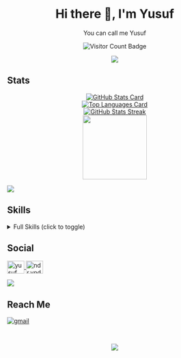 <h1 align="center">
	Hi there 👋, I'm Yusuf
</h1>
<p align="center">
	You can call me Yusuf
</p>

<p align="center">
	<img src="https://komarev.com/ghpvc/?username=VernSG&color=447ff7&label=Profile+views" alt="Visitor Count Badge" />
</p>
<p align="center">
  <a href="https://github.com/DenverCoder1/readme-typing-svg"><img src="https://readme-typing-svg.herokuapp.com?lines=Welcome+to+my+Github+Profile+:);Front-End+Web+Developer&center=true&width=380&height=45"></a>
</p>

## Stats

<p align="center">
	<a href="https://github.com/Vern_SG">
		<img src="https://github-readme-stats.vercel.app/api/top-langs/?username=VernSG&layout=compact&theme=github_dark&hide_border=true" alt="GitHub Stats Card" /><br />
		<img src="https://github-readme-stats.vercel.app/api?username=ndrvndr&show_icons=true&theme=github_dark&hide_border=true" alt="Top Languages Card" /><br />
		<img src="https://github-readme-streak-stats.herokuapp.com/?user=VernSG&theme=github-dark-blue&hide_border=true" alt="GitHub Stats Streak" /><br />
	</a>
 	<a href="https://wakatime.com/@ndrvndr">
		<img height="150" src="https://github-readme-stats.vercel.app/api/wakatime?username=VernSG&theme=react&langs_count=6" />
	</a>
</p>

<img src="https://user-images.githubusercontent.com/73097560/115834477-dbab4500-a447-11eb-908a-139a6edaec5c.gif">

## Skills

<details>
<summary>Full Skills (click to toggle)</summary>
	
### Programming Languages
<p align="left>
	<a href="https://developer.mozilla.org/en-US/docs/Web/JavaS
    	<img src="https://img.shields.io/badge/JavaScript-F7DF1E?style=for-the-badge&logo=javascript&logoColor=black" alt="javascript" />
   	 </a>&nbsp;
	</a>
</p>

### Frontend Development

<p align="left">
	<a href="https://www.w3.org/html/" target="_blank" rel="noopener noreferrer">
    	<img src="https://img.shields.io/badge/HTML5-E34F26?style=for-the-badge&logo=html5&logoColor=white" alt="html5" />
   	</a>&nbsp;
	<a href="https://www.w3schools.com/css/" target="_blank" rel="noopener noreferrer">
    	<img src="https://img.shields.io/badge/CSS3-1572B6?style=for-the-badge&logo=css3&logoColor=white" alt="css3" />
    	</a>&nbsp;
	<a href="https://tailwindcss.com/" target="_blank" rel="noopener noreferrer">
    	<img src="https://img.shields.io/badge/Tailwind_CSS-38B2AC?style=for-the-badge&logo=tailwind-css&logoColor=white" alt="tailwindcss" />
   	 </a>&nbsp;
	<a href="https://react.dev/" target="_blank" rel="noopener noreferrer">
    	<img src="https://img.shields.io/badge/React-20232A?style=for-the-badge&logo=react&logoColor=61DAFB" alt="react" />
   	</a>
</p>

### Backend Development

<p align="left">
	<a href="https://nodejs.org" target="_blank" rel="noopener noreferrer"
    	<img src="https://img.shields.io/badge/Node.js-43853D?style=for-the-badge&logo=node.js&logoColor=white" alt="node.js" />
    </a>&nbsp;
</p>

### Database

<p align="left">
    </a
	<a href="https://www.mongodb.com/" target="_blank" rel="noopener noreferrer">
    	<img src="https://img.shields.io/badge/MongoDB-4EA94B?style=for-the-badge&logo=mongodb&logoColor=white" alt="mongodb" />
    </a>
</p>

### Testing

<p align="left">
	<a href="https://jestjs.io" target="_blank" rel="noopener noreferrer">
    	<img src="https://img.shields.io/badge/Jest-323330?style=for-the-badge&logo=Jest&logoColor=white" alt="jest" />
	</a>
</p>

### Software

	<a href="https://postman.com" target="_blank" rel="noopener noreferrer">
    	<img src="https://img.shields.io/badge/Postman-FF6C37?style=for-the-badge&logo=postman&logoColor=white" alt="postman" />
    </a>&nbsp;
	<a href="https://vercel.com/" target="_blank" rel="noopener noreferrer">
    	<img src="https://img.shields.io/badge/vercel-%23000000.svg?style=for-the-badge&logo=vercel&logoColor=white" alt="vercel" />
    </a>&nbsp;
	<a href="https://git-scm.com/" target="_blank" rel="noopener noreferrer">
    	<img src="https://www.vectorlogo.zone/logos/git-scm/git-scm-icon.svg" alt="git" width="30" height="30"/>
   	 </a>
</p>

</details>

## Social

<p align="left">
	<a href="https://linkedin.com/in/muhammad-yusuf-saputra" target="blank">
		<img align="center" src="https://raw.githubusercontent.com/rahuldkjain/github-profile-readme-generator/master/src/images/icons/Social/linked-in-alt.svg" alt="yusuf" height="30" width="40" />
	</a>
	<a href="https://instagram.com/yusufff.rttex" target="blank">
		<img align="center" src="https://raw.githubusercontent.com/rahuldkjain/github-profile-readme-generator/master/src/images/icons/Social/instagram.svg" alt="ndr.vndr" height="30" width="40" />
	</a>
</p>

<img src="https://user-images.githubusercontent.com/73097560/115834477-dbab4500-a447-11eb-908a-139a6edaec5c.gif">

## Reach Me

<p align="left">
	<a href="mailto:snexmania76@gmail.com" target="_blank" rel="noopener noreferrer">
		<img src="https://img.shields.io/badge/Gmail-D14836?style=for-the-badge&logo=gmail&logoColor=white" alt="gmail" />
	</a>
</p>
<br>
<p align="center">
  <a href"[https://discord.com/users/689131590319865973](https://lanyard.cnrad.dev/api/689131590319865973)"><img src="https://lanyard.cnrad.dev/api/689131590319865973"/></a>
</p>
